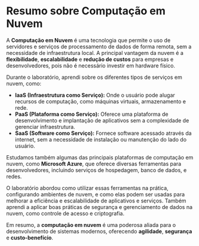 # Resumo sobre Computação em Nuvem

A **Computação em Nuvem** é uma tecnologia que permite o uso de servidores e serviços de processamento de dados de forma remota, sem a necessidade de infraestrutura local. A principal vantagem da nuvem é a **flexibilidade**, **escalabilidade** e **redução de custos** para empresas e desenvolvedores, pois não é necessário investir em hardware físico.

Durante o laboratório, aprendi sobre os diferentes tipos de serviços em nuvem, como:

- **IaaS (Infraestrutura como Serviço):** Onde o usuário pode alugar recursos de computação, como máquinas virtuais, armazenamento e rede.
- **PaaS (Plataforma como Serviço):** Oferece uma plataforma de desenvolvimento e implantação de aplicativos sem a complexidade de gerenciar infraestrutura.
- **SaaS (Software como Serviço):** Fornece software acessado através da internet, sem a necessidade de instalação ou manutenção do lado do usuário.

Estudamos também algumas das principais plataformas de computação em nuvem, como **Microsoft Azure**, que oferece diversas ferramentas para desenvolvedores, incluindo serviços de hospedagem, banco de dados, e redes.

O laboratório abordou como utilizar essas ferramentas na prática, configurando ambientes de nuvem, e como elas podem ser usadas para melhorar a eficiência e escalabilidade de aplicativos e serviços. Também aprendi a aplicar boas práticas de segurança e gerenciamento de dados na nuvem, como controle de acesso e criptografia.

Em resumo, a **computação em nuvem** é uma poderosa aliada para o desenvolvimento de sistemas modernos, oferecendo **agilidade**, **segurança** e **custo-benefício**.
